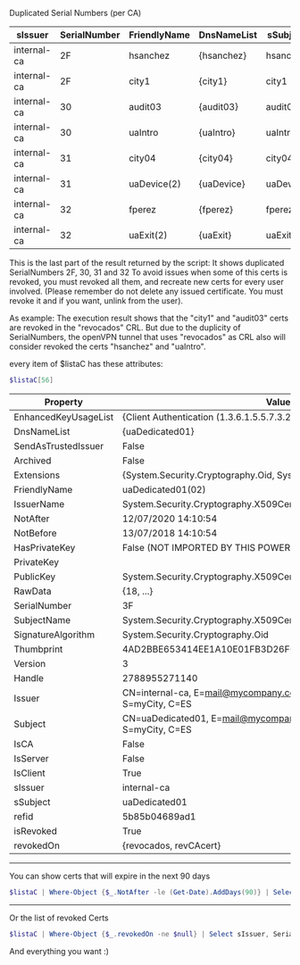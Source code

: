 

Duplicated Serial Numbers (per CA)

sIssuer|SerialNumber|FriendlyName|DnsNameList|sSubject|revokedOn
-------|------------|------------|-----------|--------|---------
internal-ca|2F|hsanchez|{hsanchez}|hsanchez|
internal-ca|2F|city1|{city1}|city1|{revocados}
internal-ca|30|audit03|{audit03}|audit03|{revocados}
internal-ca|30|uaIntro|{uaIntro}|uaIntro|
internal-ca|31|city04|{city04}|city04|
internal-ca|31|uaDevice(2)|{uaDevice}|uaDevice|
internal-ca|32|fperez|{fperez}|fperez|
internal-ca|32|uaExit(2)|{uaExit}|uaExit|

This is the last part of the result returned by the script: It shows duplicated SerialNumbers 2F, 30, 31 and 32
To avoid issues when some of this certs is revoked, you must revoked all them, and recreate new certs for every user involved.
(Please remember do not delete any issued certificate. You must revoke it and if you want, unlink from the user).

As example: The execution result shows that the "city1" and "audit03" certs are revoked in the "revocados" CRL.
But due to the duplicity of SerialNumbers, the openVPN tunnel that uses "revocados" as CRL also will consider revoked
the certs "hsanchez" and "uaIntro".

every item of $listaC has these attributes:
```powershell
$listaC[56]
```
Property|Value
--------|-----
EnhancedKeyUsageList|{Client Authentication (1.3.6.1.5.5.7.3.2)}
DnsNameList|{uaDedicated01}
SendAsTrustedIssuer|False
Archived|False
Extensions|{System.Security.Cryptography.Oid, System.Security.Cryptography.Oid...}
FriendlyName|uaDedicated01(02)
IssuerName|System.Security.Cryptography.X509Certificates.X500DistinguishedName
NotAfter|12/07/2020 14:10:54
NotBefore|13/07/2018 14:10:54
HasPrivateKey|False (NOT IMPORTED BY THIS POWERSHELL SCRIPT)
PrivateKey| 
PublicKey|System.Security.Cryptography.X509Certificates.PublicKey
RawData|{18, ...}
SerialNumber|3F
SubjectName|System.Security.Cryptography.X509Certificates.X500DistinguishedName
SignatureAlgorithm|System.Security.Cryptography.Oid
Thumbprint|4AD2BBE653414EE1A10E01FB3D26F62D003B52C7
Version|3
Handle|2788955271140
Issuer|CN=internal-ca, E=mail@mycompany.com, O=MYCOMP, L=myCity, S=myCity, C=ES
Subject|CN=uaDedicated01, E=mail@mycompany.com, O=MYCOMP, L=myCity, S=myCity, C=ES
IsCA|False
IsServer|False
IsClient|True
sIssuer|internal-ca
sSubject|uaDedicated01
refid|5b85b04689ad1
isRevoked|True
revokedOn|{revocados, revCAcert}

---
You can show certs that will expire in the next 90 days
```powershell
$listaC | Where-Object {$_.NotAfter -le (Get-Date).AddDays(90)} | Select sIssuer, SerialNumber, FriendlyName, DnsNameList, sSubject, revokedOn | ft
```
---
Or the list of revoked Certs
```powershell
$listaC | Where-Object {$_.revokedOn -ne $null} | Select sIssuer, SerialNumber, FriendlyName, DnsNameList, sSubject, revokedOn | ft
```
And everything you want :)
